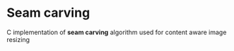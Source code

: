# Seam carving 
C implementation of **seam carving** algorithm used for content aware image resizing
